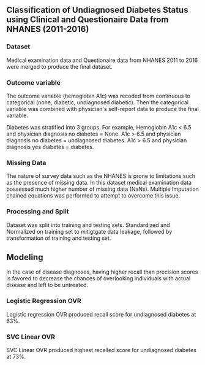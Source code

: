 ## Classification of Undiagnosed Diabetes Status using Clinical and Questionaire Data from NHANES (2011-2016)

### Dataset
Medical examination data and Questionaire data from NHANES 2011 to 2016 were merged to produce the final dataset.

### Outcome variable
The outcome variable (hemoglobin A1c) was recoded from continuous to categorical (none, diabetic, undiagnosed diabetic).
Then the categorical variable was combined with physician's self-report data to produce the final variable.

Diabetes was stratified into 3 groups. 
For example, 
  Hemoglobin A1c < 6.5 and physician diagnosis no diabetes = None.
  A1c > 6.5 and physician diagnosis no diabetes = undiagnosed diabetes.
  A1c > 6.5 and physician diagnosis yes diabetes = diabetes.

### Missing Data
The nature of survey data such as the NHANES is prone to limitations such as the presence of missing data.
In this dataset medical examination data possessed much higher number of missing data (NaNs).
Multiple Imputation chained equations was performed to attempt to overcome this issue.


### Processing and Split
Dataset was split into training and testing sets.
Standardized and Normalized on training set to mitigtgate data leakage, followed by transformation of training and testing set.

## Modeling
In the case of disease diagnoses, having higher recall than precision scores is favored to decrease the chances of overlooking individuals with actual disease and left to be untreated.

### Logistic Regression OVR
Logistic regression OVR produced recall score for undiagnosed diabetes at 63%.

### SVC Linear OVR
SVC Linear OVR produced highest recalled score for undiagnosed diabetes at 73%.
